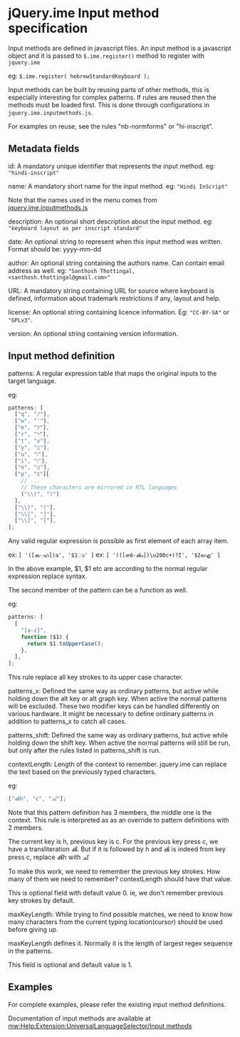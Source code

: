 <!-- markdownlint-disable MD010 -->

# jQuery.ime Input method specification

Input methods are defined in javascript files. An input method is a javascript
object and it is passed to `$.ime.register()` method to register with `jquery.ime`

eg: `$.ime.register( hebrewStandardKeyboard );`

Input methods can be built by reusing parts of other methods, this is especially
interesting for complex patterns. If rules are reused then the methods must be
loaded first. This is done through configurations in `jquery.ime.inputmethods.js`.

For examples on reuse, see the rules "nb-normforms" or "hi-inscript".

## Metadata fields

id: A mandatory unique identifier that represents the input method.
eg: `"hindi-inscript"`

name: A mandatory short name for the input method. eg: `"Hindi InScript"`

Note that the names used in the menu comes from [jquery.ime.inputmethods.js](../src/jquery.ime.inputmethods.js)

description: An optional short description about the input method.
eg: `"keyboard layout as per inscript standard"`

date: An optional string to represent when this input method was written.
Format should be: yyyy-mm-dd

author: An optional string containing the authors name. Can contain email
address as well. eg: `"Santhosh Thottingal, <santhosh.thottingal@gmail.com>"`

URL: A mandatory string containing URL for source where keyboard is defined,
information about trademark restrictions if any, layout and help.

license: An optional string containing licence information. Eg: `"CC-BY-SA"` or
`"GPLv3"`.

version: An optional string containing version information.

## Input method definition

patterns: A regular expression table that maps the original inputs to the
target language.

eg:

```javascript
patterns: [
  ["q", "/"],
  ["w", "'"],
  ["e", "ק"],
  ["r", "ר"],
  ["t", "א"],
  ["y", "ט"],
  ["u", "ו"],
  ["i", "ן"],
  ["o", "ם"],
  ["p", "פ"][
    // ...
    // These characters are mirrored in RTL languages
    ("\\(", ")")
  ],
  ["\\)", "("],
  ["\\[", "]"],
  ["\\]", "["],
];
```

Any valid regular expression is possible as first element of each array item.

ex: `[ '([ക-ഹ])a', '$1ാ' ]`
ex: `[ '(([ൺ-ൿം])\u200c+)?I', '$2ഐ' ]`

In the above example, $1, $1 etc are according to the normal regular expression
replace syntax.

The second member of the pattern can be a function as well.

eg:

```javascript
patterns: [
  [
    "[a-z]",
    function ($1) {
      return $1.toUpperCase();
    },
  ],
];
```

This rule replace all key strokes to its upper case character.

patterns_x: Defined the same way as ordinary patterns, but active while holding down the alt key or
alt graph key. When active the normal patterns will be excluded. These two modifier keys can be
handled differently on various hardware. It might be necessary to define ordinary patterns in
addition to patterns_x to catch all cases.

patterns_shift: Defined the same way as ordinary patterns, but active while holding down the shift
key. When active the normal patterns will still be run, but only after the rules listed in
patterns_shift is run.

contextLength: Length of the context to remember. jquery.ime can replace the
text based on the previously typed characters.

eg:

```javascript
["ൿh", "c", "ച്"];
```

Note that this pattern definition has 3 members, the middle one is the context.
This rule is interpreted as as an override to pattern definitions with 2 members.

The current key is h, previous key is c. For the previous key press c, we have
a transliteration ൿ. But if it is followed by h and ൿ is indeed from key press
c, replace ൿh with ച്

To make this work, we need to remember the previous key strokes. How many of
them we need to remember? contextLength should have that value.

This is optional field with default value 0. ie, we don't remember previous key
strokes by default.

maxKeyLength: While trying to find possible matches, we need to know how many
characters from the current typing location(cursor) should be used before
giving up.

maxKeyLength defines it. Normally it is the length of largest regex sequence in
the patterns.

This field is optional and default value is 1.

## Examples

For complete examples, please refer the existing input method definitions.

Documentation of input methods are available at
[mw:Help:Extension:UniversalLanguageSelector/Input methods](https://www.mediawiki.org/wiki/Help:Extension:UniversalLanguageSelector/Input_methods)
